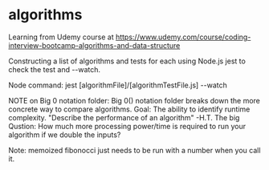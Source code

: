 # algorithms

Learning from Udemy course at https://www.udemy.com/course/coding-interview-bootcamp-algorithms-and-data-structure

Constructing a list of algorithms and tests for each using Node.js jest to check the test and --watch.

Node command:
jest [algorithmFile]/[algorithmTestFile.js] --watch

NOTE on Big 0 notation folder:
Big 0() notation folder breaks down the more concrete way to compare algorithms. Goal: The ability to identify runtime complexity.
   "Describe the performance of an algorithm" -H.T.
The big Qustion: 
How much more processing power/time is required to run your algorithm if we double the inputs?

Note:
memoized fibonocci just needs to be run with a number when you call it.